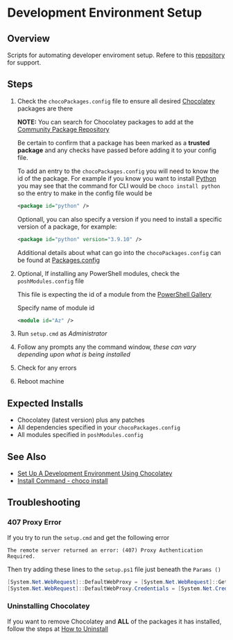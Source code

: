 # Development Environment Setup

## Overview

Scripts for automating developer enviroment setup. Refere to this [repository](https://github.com/scottluskcis/dev-env-setup) for support.

## Steps

1. Check the `chocoPackages.config` file to ensure all desired [Chocolatey](https://chocolatey.org/) packages are there
  
   **NOTE:** You can search for Chocolatey packages to add at the [Community Package Repository](https://community.chocolatey.org/packages)
   
   Be certain to confirm that a package has been marked as a **trusted package** and any checks have passed before adding it to your config file. 
   
   To add an entry to the `chocoPackages.config` you will need to know the id of the package. For example if you know you want to install [Python](https://community.chocolatey.org/packages/python/3.10.2) you may see that the command for CLI would be `choco install python` so the entry to make in the config file would be 

   ```xml
   <package id="python" />
   ```
   
   Optionall, you can also specify a version if you need to install a specific version of a package, for example:
   
   ```xml
   <package id="python" version="3.9.10" />
   ```
   
   Additional details about what can go into the `chocoPackages.config` can be found at [Packages.config](https://docs.chocolatey.org/en-us/choco/commands/install#packages.config)
   
3. Optional, If installing any PowerShell modules, check the `poshModules.config` file
  
   This file is expecting the id of a module from the [PowerShell Gallery](https://www.powershellgallery.com/) 
   
   Specify name of module id
   
   ```xml
   <module id="Az" />
   ```
   
5. Run `setup.cmd` as _Administrator_
6. Follow any prompts any the command window, _these can vary depending upon what is being installed_
7. Check for any errors
8. Reboot machine

## Expected Installs

* Chocolatey (latest version) plus any patches
* All dependencies specified in your `chocoPackages.config`
* All modules specified in `poshModules.config`

## See Also

* [Set Up A Development Environment Using Chocolatey
](https://chocolatey.org/docs/development-environment-setup)
* [Install Command - choco install](https://chocolatey.org/docs/commandsinstall)

## Troubleshooting

### 407 Proxy Error 

If you try to run the `setup.cmd` and get the following error

```text
The remote server returned an error: (407) Proxy Authentication Required.
```

Then try adding these lines to the `setup.ps1` file just beneath the `Params ()` 

```powershell
[System.Net.WebRequest]::DefaultWebProxy = [System.Net.WebRequest]::GetSystemWebProxy()
[System.Net.WebRequest]::DefaultWebProxy.Credentials = [System.Net.CredentialCache]::DefaultNetworkCredentials 
```

### Uninstalling Chocolatey

If you want to remove Chocolatey and **ALL** of the packages it has installed, follow the steps at [How to Uninstall](https://docs.chocolatey.org/en-us/choco/uninstallation)

